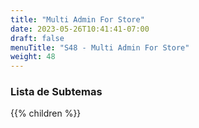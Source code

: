 ```yaml
---
title: "Multi Admin For Store"
date: 2023-05-26T10:41:41-07:00
draft: false
menuTitle: "S48 - Multi Admin For Store"
weight: 48
---
```


### Lista de Subtemas
{{% children  %}}

